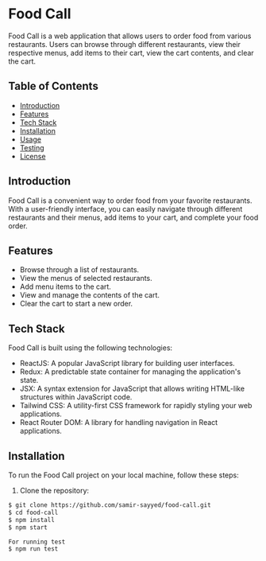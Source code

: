 # Food Call

Food Call is a web application that allows users to order food from various restaurants. Users can browse through different restaurants, view their respective menus, add items to their cart, view the cart contents, and clear the cart.

## Table of Contents
- [Introduction](#introduction)
- [Features](#features)
- [Tech Stack](#tech-stack)
- [Installation](#installation)
- [Usage](#usage)
- [Testing](#testing)
- [License](#license)

## Introduction

Food Call is a convenient way to order food from your favorite restaurants. With a user-friendly interface, you can easily navigate through different restaurants and their menus, add items to your cart, and complete your food order.

## Features

- Browse through a list of restaurants.
- View the menus of selected restaurants.
- Add menu items to the cart.
- View and manage the contents of the cart.
- Clear the cart to start a new order.

## Tech Stack

Food Call is built using the following technologies:

- ReactJS: A popular JavaScript library for building user interfaces.
- Redux: A predictable state container for managing the application's state.
- JSX: A syntax extension for JavaScript that allows writing HTML-like structures within JavaScript code.
- Tailwind CSS: A utility-first CSS framework for rapidly styling your web applications.
- React Router DOM: A library for handling navigation in React applications.

## Installation

To run the Food Call project on your local machine, follow these steps:

1. Clone the repository:

```bash
$ git clone https://github.com/samir-sayyed/food-call.git
$ cd food-call
$ npm install
$ npm start

For running test
$ npm run test
